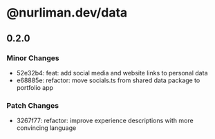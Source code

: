 # @nurliman.dev/data

## 0.2.0

### Minor Changes

- 52e32b4: feat: add social media and website links to personal data
- e68885e: refactor: move socials.ts from shared data package to portfolio app

### Patch Changes

- 3267f77: refactor: improve experience descriptions with more convincing language
